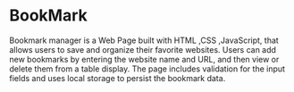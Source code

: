 # BookMark
Bookmark manager is a Web Page built with HTML ,CSS ,JavaScript, that allows users to save and organize their favorite websites. Users can add new bookmarks by entering the website name and URL, and then view or delete them from a table display. The page includes validation for the input fields and uses local storage to persist the bookmark data. 
